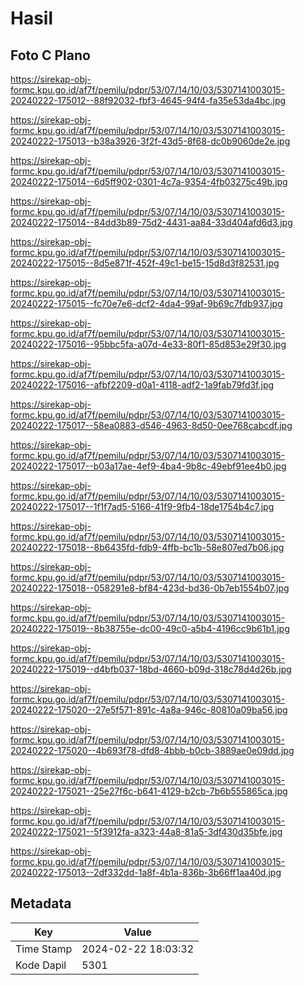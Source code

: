 # Hasil

## Foto C Plano

https://sirekap-obj-formc.kpu.go.id/af7f/pemilu/pdpr/53/07/14/10/03/5307141003015-20240222-175012--88f92032-fbf3-4645-94f4-fa35e53da4bc.jpg

https://sirekap-obj-formc.kpu.go.id/af7f/pemilu/pdpr/53/07/14/10/03/5307141003015-20240222-175013--b38a3926-3f2f-43d5-8f68-dc0b9060de2e.jpg

https://sirekap-obj-formc.kpu.go.id/af7f/pemilu/pdpr/53/07/14/10/03/5307141003015-20240222-175014--6d5ff902-0301-4c7a-9354-4fb03275c49b.jpg

https://sirekap-obj-formc.kpu.go.id/af7f/pemilu/pdpr/53/07/14/10/03/5307141003015-20240222-175014--84dd3b89-75d2-4431-aa84-33d404afd6d3.jpg

https://sirekap-obj-formc.kpu.go.id/af7f/pemilu/pdpr/53/07/14/10/03/5307141003015-20240222-175015--8d5e871f-452f-49c1-be15-15d8d3f82531.jpg

https://sirekap-obj-formc.kpu.go.id/af7f/pemilu/pdpr/53/07/14/10/03/5307141003015-20240222-175015--fc70e7e6-dcf2-4da4-99af-9b69c7fdb937.jpg

https://sirekap-obj-formc.kpu.go.id/af7f/pemilu/pdpr/53/07/14/10/03/5307141003015-20240222-175016--95bbc5fa-a07d-4e33-80f1-85d853e29f30.jpg

https://sirekap-obj-formc.kpu.go.id/af7f/pemilu/pdpr/53/07/14/10/03/5307141003015-20240222-175016--afbf2209-d0a1-4118-adf2-1a9fab79fd3f.jpg

https://sirekap-obj-formc.kpu.go.id/af7f/pemilu/pdpr/53/07/14/10/03/5307141003015-20240222-175017--58ea0883-d546-4963-8d50-0ee768cabcdf.jpg

https://sirekap-obj-formc.kpu.go.id/af7f/pemilu/pdpr/53/07/14/10/03/5307141003015-20240222-175017--b03a17ae-4ef9-4ba4-9b8c-49ebf91ee4b0.jpg

https://sirekap-obj-formc.kpu.go.id/af7f/pemilu/pdpr/53/07/14/10/03/5307141003015-20240222-175017--1f1f7ad5-5166-41f9-9fb4-18de1754b4c7.jpg

https://sirekap-obj-formc.kpu.go.id/af7f/pemilu/pdpr/53/07/14/10/03/5307141003015-20240222-175018--8b6435fd-fdb9-4ffb-bc1b-58e807ed7b06.jpg

https://sirekap-obj-formc.kpu.go.id/af7f/pemilu/pdpr/53/07/14/10/03/5307141003015-20240222-175018--058291e8-bf84-423d-bd36-0b7eb1554b07.jpg

https://sirekap-obj-formc.kpu.go.id/af7f/pemilu/pdpr/53/07/14/10/03/5307141003015-20240222-175019--8b38755e-dc00-49c0-a5b4-4196cc9b61b1.jpg

https://sirekap-obj-formc.kpu.go.id/af7f/pemilu/pdpr/53/07/14/10/03/5307141003015-20240222-175019--d4bfb037-18bd-4660-b09d-318c78d4d26b.jpg

https://sirekap-obj-formc.kpu.go.id/af7f/pemilu/pdpr/53/07/14/10/03/5307141003015-20240222-175020--27e5f571-891c-4a8a-946c-80810a09ba56.jpg

https://sirekap-obj-formc.kpu.go.id/af7f/pemilu/pdpr/53/07/14/10/03/5307141003015-20240222-175020--4b693f78-dfd8-4bbb-b0cb-3889ae0e09dd.jpg

https://sirekap-obj-formc.kpu.go.id/af7f/pemilu/pdpr/53/07/14/10/03/5307141003015-20240222-175021--25e27f6c-b641-4129-b2cb-7b6b555865ca.jpg

https://sirekap-obj-formc.kpu.go.id/af7f/pemilu/pdpr/53/07/14/10/03/5307141003015-20240222-175021--5f3912fa-a323-44a8-81a5-3df430d35bfe.jpg

https://sirekap-obj-formc.kpu.go.id/af7f/pemilu/pdpr/53/07/14/10/03/5307141003015-20240222-175013--2df332dd-1a8f-4b1a-836b-3b66ff1aa40d.jpg


## Metadata

| Key        | Value               |
| ---------- | ------------------- |
| Time Stamp | 2024-02-22 18:03:32 |
| Kode Dapil | 5301                |



